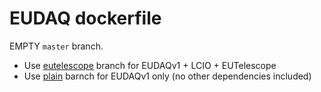 # EUDAQ dockerfile

EMPTY ```master``` branch.

* Use [eutelescope](https://github.com/duartej/dockerfiles-eudaqv1/tree/eutelescope) branch for EUDAQv1 + LCIO + EUTelescope
* Use [plain](https://github.com/duartej/dockerfiles-eudaqv1/tree/plain) barnch for EUDAQv1 only (no other dependencies included)



